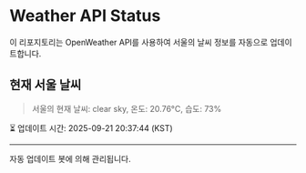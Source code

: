 
# Weather API Status

이 리포지토리는 OpenWeather API를 사용하여 서울의 날씨 정보를 자동으로 업데이트합니다.

## 현재 서울 날씨
> 서울의 현재 날씨: clear sky, 온도: 20.76°C, 습도: 73%

⏳ 업데이트 시간: 2025-09-21 20:37:44 (KST)

---
자동 업데이트 봇에 의해 관리됩니다.
